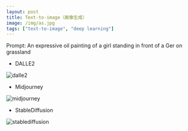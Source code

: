 ```yaml
---
layout: post
title: Text-to-image（画像生成）
image: /img/as.jpg
tags: ["text-to-image", "deep learning"]
---
```


Prompt: An expressive oil painting of a girl standing in front of a Ger on grassland

- DALLE2

![dalle2](https://user-images.githubusercontent.com/68838083/206990701-122c5243-df1d-47bf-88da-a707d2da5c13.jpg "DELLE2")


- Midjourney

![midjourney](https://user-images.githubusercontent.com/68838083/206990829-4ad61e6a-2b2c-42bb-b4a9-f402fa605459.png "Midjourney")


- StableDiffusion

![stablediffusion](https://user-images.githubusercontent.com/68838083/206990894-636c9735-79a7-4280-8f64-984115d7affa.png "StableDiffusion")




